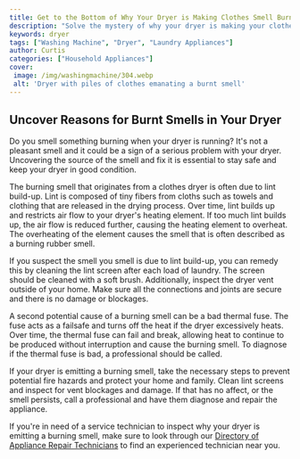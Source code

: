```yaml
---
title: Get to the Bottom of Why Your Dryer is Making Clothes Smell Burnt
description: "Solve the mystery of why your dryer is making your clothes smell burnt In this blog post discover helpful tips and tricks to diagnose and fix the issue once and for all"
keywords: dryer
tags: ["Washing Machine", "Dryer", "Laundry Appliances"]
author: Curtis
categories: ["Household Appliances"]
cover: 
 image: /img/washingmachine/304.webp
 alt: 'Dryer with piles of clothes emanating a burnt smell'
---
```

## Uncover Reasons for Burnt Smells in Your Dryer
Do you smell something burning when your dryer is running? It's not a pleasant smell and it could be a sign of a serious problem with your dryer. Uncovering the source of the smell and fix it is essential to stay safe and keep your dryer in good condition. 

The burning smell that originates from a clothes dryer is often due to lint build-up. Lint is composed of tiny fibers from cloths such as towels and clothing that are released in the drying process. Over time, lint builds up and restricts air flow to your dryer's heating element. If too much lint builds up, the air flow is reduced further, causing the heating element to overheat. The overheating of the element causes the smell that is often described as a burning rubber smell. 

If you suspect the smell you smell is due to lint build-up, you can remedy this by cleaning the lint screen after each load of laundry. The screen should be cleaned with a soft brush. Additionally, inspect the dryer vent outside of your home. Make sure all the connections and joints are secure and there is no damage or blockages. 

A second potential cause of a burning smell can be a bad thermal fuse. The fuse acts as a failsafe and turns off the heat if the dryer excessively heats. Over time, the thermal fuse can fail and break, allowing heat to continue to be produced without interruption and cause the burning smell. To diagnose if the thermal fuse is bad, a professional should be called.

If your dryer is emitting a burning smell, take the necessary steps to prevent potential fire hazards and protect your home and family. Clean lint screens and inspect for vent blockages and damage. If that has no affect, or the smell persists, call a professional and have them diagnose and repair the appliance.

If you're in need of a service technician to inspect why your dryer is emitting a burning smell, make sure to look through our [Directory of Appliance Repair Technicians](./pages/appliance-repair-technicians) to find an experienced technician near you.
